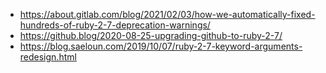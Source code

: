 * https://about.gitlab.com/blog/2021/02/03/how-we-automatically-fixed-hundreds-of-ruby-2-7-deprecation-warnings/
* https://github.blog/2020-08-25-upgrading-github-to-ruby-2-7/
* https://blog.saeloun.com/2019/10/07/ruby-2-7-keyword-arguments-redesign.html

